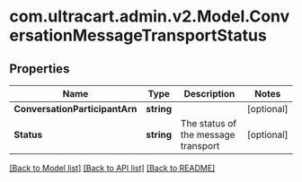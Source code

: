 
# com.ultracart.admin.v2.Model.ConversationMessageTransportStatus

## Properties

Name | Type | Description | Notes
------------ | ------------- | ------------- | -------------
**ConversationParticipantArn** | **string** |  | [optional] 
**Status** | **string** | The status of the message transport | [optional] 

[[Back to Model list]](../README.md#documentation-for-models)
[[Back to API list]](../README.md#documentation-for-api-endpoints)
[[Back to README]](../README.md)

